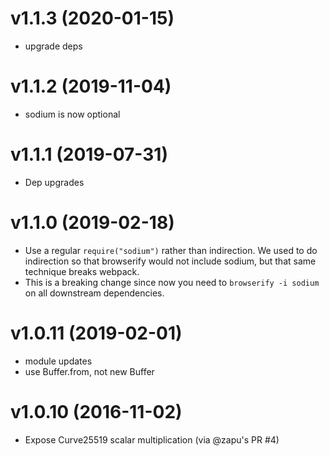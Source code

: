 # v1.1.3 (2020-01-15)

- upgrade deps

# v1.1.2 (2019-11-04)

- sodium is now optional

# v1.1.1 (2019-07-31)

- Dep upgrades

# v1.1.0 (2019-02-18)

- Use a regular `require("sodium")` rather than indirection. We used to do indirection so that browserify would not include sodium, but that same technique breaks webpack.
- This is a breaking change since now you need to `browserify -i sodium` on all downstream dependencies. 

# v1.0.11 (2019-02-01)

- module updates
- use Buffer.from, not new Buffer


# v1.0.10 (2016-11-02)

- Expose Curve25519 scalar multiplication (via @zapu's PR #4)
